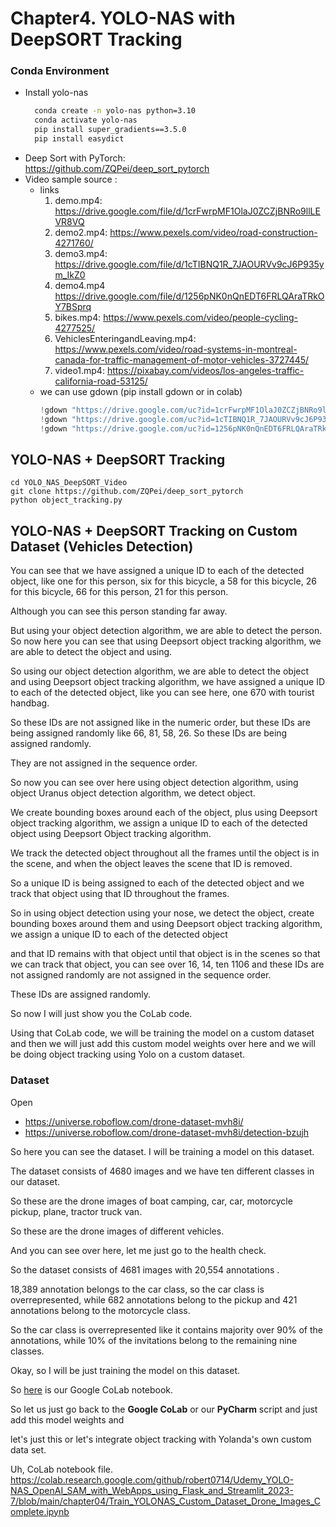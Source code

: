 # Chapter4. YOLO-NAS with DeepSORT Tracking
### Conda Environment
* Install yolo-nas
  ```bash
    conda create -n yolo-nas python=3.10
    conda activate yolo-nas
    pip install super_gradients==3.5.0
    pip install easydict
  ``` 
* Deep Sort with PyTorch:    
  https://github.com/ZQPei/deep_sort_pytorch
* Video sample source : 
  * links
    1. demo.mp4: https://drive.google.com/file/d/1crFwrpMF1OlaJ0ZCZjBNRo9llLEVR8VQ
    2. demo2.mp4: https://www.pexels.com/video/road-construction-4271760/
    3. demo3.mp4: https://drive.google.com/file/d/1cTIBNQ1R_7JAOURVv9cJ6P935ym_IkZ0
    4. demo4.mp4  https://drive.google.com/file/d/1256pNK0nQnEDT6FRLQAraTRkOY7BSprq
    5. bikes.mp4: https://www.pexels.com/video/people-cycling-4277525/
    6. VehiclesEnteringandLeaving.mp4: https://www.pexels.com/video/road-systems-in-montreal-canada-for-traffic-management-of-motor-vehicles-3727445/
    7. video1.mp4: https://pixabay.com/videos/los-angeles-traffic-california-road-53125/
  * we can use gdown (pip install gdown or in colab)  
       ```python
       !gdown "https://drive.google.com/uc?id=1crFwrpMF1OlaJ0ZCZjBNRo9llLEVR8VQ&confirm=t" 
       !gdown "https://drive.google.com/uc?id=1cTIBNQ1R_7JAOURVv9cJ6P935ym_IkZ0&confirm=t" 
       !gdown "https://drive.google.com/uc?id=1256pNK0nQnEDT6FRLQAraTRkOY7BSprq&confirm=t" 
       ```
## YOLO-NAS + DeepSORT Tracking
```
cd YOLO_NAS_DeepSORT_Video
git clone https://github.com/ZQPei/deep_sort_pytorch
python object_tracking.py
```
## YOLO-NAS + DeepSORT Tracking on Custom Dataset (Vehicles Detection)
You can see that we have assigned a unique ID to each of the detected object, like one for this person,
six for this bicycle, a 58 for this bicycle, 26 for this bicycle, 66 for this person, 21 for this
person.

Although you can see this person standing far away.

But using your object detection algorithm, we are able to detect the person.
So now here you can see that using Deepsort object tracking algorithm, we are able to detect the object
and using.

So using our object detection algorithm, we are able to detect the object and using Deepsort object
tracking algorithm, we have assigned a unique ID to each of the detected object, like you can see
here, one 670 with tourist handbag.

So these IDs are not assigned like in the numeric order, but these IDs are being assigned randomly
like 66, 81, 58, 26.
So these IDs are being assigned randomly.

They are not assigned in the sequence order.

So now you can see over here using object detection algorithm, using object Uranus object detection
algorithm, we detect object.


We create bounding boxes around each of the object, plus using Deepsort object tracking algorithm,
we assign a unique ID to each of the detected object using Deepsort Object tracking algorithm.

We track the detected object throughout all the frames until the object is in the scene, and when the 
object leaves the scene that ID is removed.

So a unique ID is being assigned to each of the detected object and we track that object using that 
ID throughout the frames.

So in using object detection using your nose, we detect the object, create bounding boxes around them
and using Deepsort object tracking algorithm, we assign a unique ID to each of the detected object

and that ID remains with that object until that object is in the scenes so that we can track that object,
you can see over 16, 14, ten 1106 and these IDs are not assigned randomly are not assigned in the
sequence order.

These IDs are assigned randomly.

So now I will just show you the CoLab code.

Using that CoLab code, we will be training the model on a custom dataset and then we will just add
this custom model weights over here and we will be doing object tracking using Yolo on a custom dataset.

### Dataset
Open 
  * https://universe.roboflow.com/drone-dataset-mvh8i/
  * https://universe.roboflow.com/drone-dataset-mvh8i/detection-bzujh

So here you can see the dataset.
I will be training a model on this dataset.

The dataset consists of 4680 images and we have ten different classes in our dataset.

So these are the drone images of boat camping, car, car, motorcycle pickup, plane, tractor truck 
van.

So these are the drone images of different vehicles.

And you can see over here, let me just go to the health check.

So the dataset consists of 4681 images with 20,554 annotations .

18,389 annotation belongs to the car class, so the car class is overrepresented, while 682 annotations belong
to the pickup and 421 annotations belong to the motorcycle class.

So the car class is overrepresented like it contains majority over 90% of the annotations, while 10% of the invitations belong to the remaining nine classes.

Okay, so I will be just training the model on this dataset.

So [here](https://colab.research.google.com/github/robert0714/Udemy_YOLO-NAS_OpenAI_SAM_with_WebApps_using_Flask_and_Streamlit_2023-7/blob/main/chapter04/Train_YOLONAS_Custom_Dataset_Drone_Images_Complete.ipynb) is our Google CoLab notebook.


So let us just go back to the **Google CoLab** or our **PyCharm** script and just add this model weights and

let's just this or let's integrate object tracking with Yolanda's own custom data set.


Uh, CoLab notebook file.
https://colab.research.google.com/github/robert0714/Udemy_YOLO-NAS_OpenAI_SAM_with_WebApps_using_Flask_and_Streamlit_2023-7/blob/main/chapter04/Train_YOLONAS_Custom_Dataset_Drone_Images_Complete.ipynb

